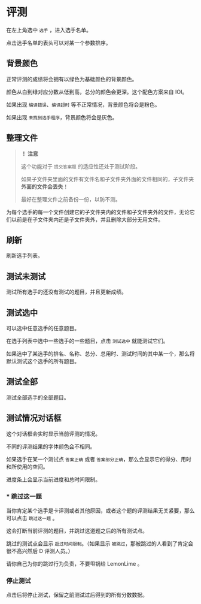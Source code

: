 # 评测

在左上角选中 `选手` ，进入选手名单。

点击选手名单的表头可以对某一个参数排序。

## 背景颜色

正常评测的成绩将会拥有以绿色为基础颜色的背景颜色。

颜色从白到绿对应分数从低到高，总分的颜色会更深。这个配色方案来自 IOI。

如果出现 `编译错误`、`编译超时` 等不正常情况，背景颜色将会是粉色。

如果出现 `未找到选手程序`，背景颜色将会是灰色。

## 整理文件

> **！ 注意**
>
> 这个功能对于 `提交答案题` 的适应性还处于测试阶段。
>
> 如果子文件夹里面的文件有文件名和子文件夹外面的文件相同的，子文件夹**外面的文件会丢失**！
>
> 最好在整理文件之前备份一份，以防不测。

为每个选手的每一个文件创建它的子文件夹内的文件和子文件夹外的文件，无论它们以前是在子文件夹内还是子文件夹外，并且删除大部分无用文件。


## 刷新

刷新选手列表。

## 测试未测试

测试所有选手的还没有测试的题目，并且更新成绩。

## 测试选中

可以选中任意选手的任意题目。

在选手列表中选中一些选手的一些题目，点击 `测试选中` 就能测试它们。

如果选中了某选手的排名、名称、总分、总用时、测试时间的其中某一个，那么将默认测试这个选手的所有题目。

## 测试全部

测试全部选手的全部题目。

## 测试情况对话框

这个对话框会实时显示当前评测的情况。

不同的评测结果的字体颜色会不相同。

如果选手在某一个测试点 `答案正确` 或者 `答案部分正确`，那么会显示它的得分、用时和所使用的空间。

进度条上会显示当前进度和总时间限制。

### * 跳过这一题

当你肯定某个选手是卡评测或者其他原因，或者这个题的评测结果无关紧要，那么可以点击 `跳过这一题` 。

这会打断当前评测的题目，并跳过这道题之后的所有测试点。

跳过的测试点会显示 `超过时间限制`。（如果显示 `被跳过`，那被跳过的人看到了肯定会很不高兴然后 D 评测人员。）

请你自己为你的跳过行为负责，不要甩锅给 LemonLime 。

### 停止测试

点击后将停止测试，保留之前测试过后得到的所有分数数据。